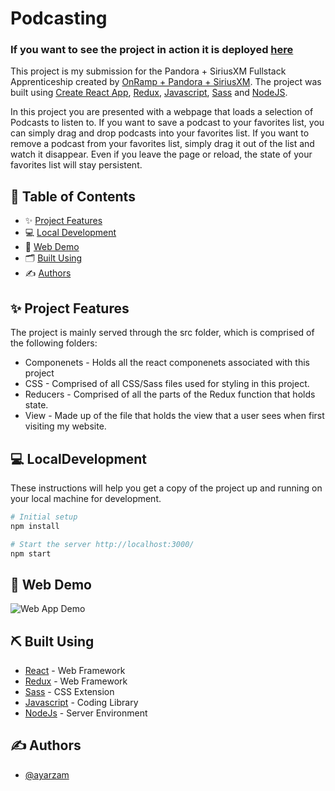 # Podcasting

### If you want to see the project in action it is deployed [here](https://ayarzam.github.io/podcasting/)

This project is my submission for the Pandora + SiriusXM Fullstack Apprenticeship created by [OnRamp + Pandora + SiriusXM](https://www.onramp.io/ts/role/5fff36934646b33c661f3d83). The project was built using [Create React App](https://github.com/facebook/create-react-app), [Redux](https://redux.js.org/introduction/getting-started), [Javascript](https://developer.mozilla.org/en-US/docs/Web/JavaScript/Language_Resources), [Sass](https://sass-lang.com/) and [NodeJS](https://nodejs.org/en/).

In this project you are presented with a webpage that loads a selection of Podcasts to listen to. If you want to save a podcast to your favorites list, you can simply drag and drop podcasts into your favorites list. If you want to remove a podcast from your favorites list, simply drag it out of the list and watch it disappear. Even if you leave the page or reload, the state of your favorites list will stay persistent.

## 📝 Table of Contents
- ✨ [Project Features](#user-content-project-features)
- 💻 [Local Development](#user-content-local-development)
- 👾 [Web Demo](#user-content-web-demo)
- 🗂 [Built Using](#user-content-build-using)
- ✍️ [Authors](#user-content-authors)


## ✨ Project Features
The project is mainly served through the src folder, which is comprised of the following folders:
- Componenets - Holds all the react componenets associated with this project
- CSS - Comprised of all CSS/Sass files used for styling in this project.
- Reducers - Comprised of all the parts of the Redux function that holds state. 
- View - Made up of the file that holds the view that a user sees when first visiting my website.
  

## 💻 LocalDevelopment 
These instructions will help you get a copy of the project up and running on your local machine for development.

```bash
# Initial setup
npm install

# Start the server http://localhost:3000/
npm start
```

## 🚀 Web Demo
![Web App Demo](http://i.imgur.com/DWbgLcjh.gif "Podcasting Demo")

## ⛏️ Built Using
- [React](https://github.com/facebook/create-react-app) - Web Framework
- [Redux](https://redux.js.org/introduction/getting-started) - Web Framework
- [Sass](https://sass-lang.com//) - CSS Extension
- [Javascript](https://developer.mozilla.org/en-US/docs/Web/JavaScript/Language_Resources) - Coding Library
- [NodeJs](https://nodejs.org/en/) - Server Environment

## ✍️ Authors
- [@ayarzam](https://www.ayarzamanwaring.com/) 

